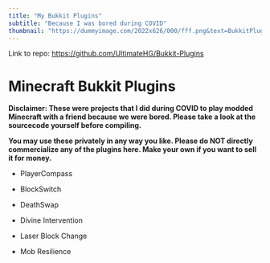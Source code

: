 ```yaml
---
title: "My Bukkit Plugins"
subtitle: "Because I was bored during COVID"
thumbnail: "https://dummyimage.com/2022x626/000/fff.png&text=BukkitPlugins"
---
```


Link to repo: https://github.com/UltimateHG/Bukkit-Plugins



# Minecraft Bukkit Plugins

**Disclaimer: These were projects that I did during COVID to play modded Minecraft with a friend because we were bored. Please take a look at the sourcecode yourself before compiling.**

**You may use these privately in any way you like. Please do NOT directly commercialize any of the plugins here. Make your own if you want to sell it for money.**

- PlayerCompass

- BlockSwitch

- DeathSwap

- Divine Intervention

- Laser Block Change

- Mob Resilience